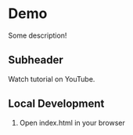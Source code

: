 # Demo

Some description!

## Subheader

Watch tutorial on YouTube.

## Local Development
1. Open index.html in your browser